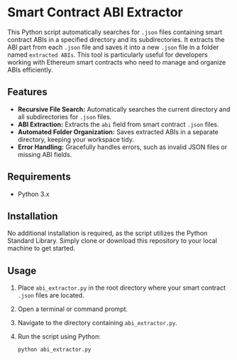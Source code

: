 # Smart Contract ABI Extractor

This Python script automatically searches for `.json` files containing smart contract ABIs in a specified directory and its subdirectories. It extracts the ABI part from each `.json` file and saves it into a new `.json` file in a folder named `extracted ABIs`. This tool is particularly useful for developers working with Ethereum smart contracts who need to manage and organize ABIs efficiently.

## Features

- **Recursive File Search:** Automatically searches the current directory and all subdirectories for `.json` files.
- **ABI Extraction:** Extracts the `abi` field from smart contract `.json` files.
- **Automated Folder Organization:** Saves extracted ABIs in a separate directory, keeping your workspace tidy.
- **Error Handling:** Gracefully handles errors, such as invalid JSON files or missing ABI fields.

## Requirements

- Python 3.x

## Installation

No additional installation is required, as the script utilizes the Python Standard Library. Simply clone or download this repository to your local machine to get started.

## Usage

1. Place `abi_extractor.py` in the root directory where your smart contract `.json` files are located.
2. Open a terminal or command prompt.
3. Navigate to the directory containing `abi_extractor.py`.
4. Run the script using Python:

   ```bash
   python abi_extractor.py
   
